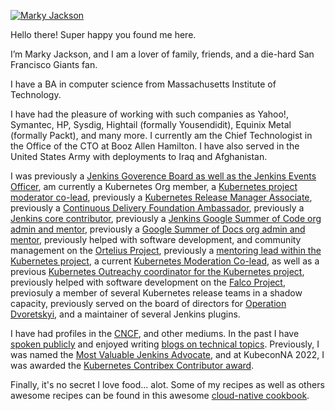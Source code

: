 [![Marky Jackson](https://i.ibb.co/zPzLYSB/IMG-0669.jpg)](https://github.com/markyjackson-taulia)

Hello there! Super happy you found me here.

I’m Marky Jackson, and I am a lover of family, friends, and a die-hard San Francisco Giants fan. 

I have a BA in computer science from Massachusetts Institute of Technology.

I have had the pleasure of working with such companies as Yahoo!, Symantec, HP, Sysdig, Hightail (formally Yousendidit), Equinix Metal (formally Packt), and many more. I currently am the Chief Technologist in the Office of the CTO at Booz Allen Hamilton. I have also served in the United States Army with deployments to Iraq and Afghanistan.

I was previously a [Jenkins Goverence Board as well as the Jenkins Events Officer](https://groups.google.com/g/jenkinsci-dev/c/JusGlXCwbx0/m/2yHT3BFcAAAJ), am currently a Kubernetes Org member, a [Kubernetes project moderator co-lead](https://github.com/kubernetes/community/pull/5783#issuecomment-841935980), previously a [Kubernetes Release Manager Associate](https://github.com/markyjackson-taulia/sig-release/blob/master/release-managers.md), previously a [Continuous Delivery Foundation Ambassador](https://cd.foundation/ambassador-program-overview-application/community-ambassador-cohort20/), previously a [Jenkins core contributor](https://www.jenkins.io/blog/authors/markyjackson-taulia/), previously a [Jenkins Google Summer of Code org admin and mentor](https://www.jenkins.io/sigs/gsoc/), previously a [Google Summer of Docs org admin and mentor](https://www.jenkins.io/sigs/docs/gsod/), previously helped with software development, and community management on the [Ortelius Project](https://ortelius.io), previously a [mentoring lead within the Kubernetes project](https://github.com/kubernetes/community/blob/master/mentoring/OWNERS#L6), a current [Kubernetes Moderation Co-lead](https://github.com/kubernetes/community/blob/master/communication/moderators.md), as well as a previous [Kubernetes Outreachy coordinator for the Kubernetes project](https://www.outreachy.org/communities/cfp/kubernetes/), previously helped with software development on the [Falco Project](https://falco.org), previosuly a member of several Kubernetes release teams in a shadow capacity, previously served on the board of directors for [Operation Dvoretskyi](https://www.operationdvoretskyi.org), and a maintainer of several Jenkins plugins.

I have had profiles in the [CNCF](https://www.cncf.io/blog/2020/02/18/why-i-contribute-to-the-open-source-community-and-you-should-too/), and other mediums. In the past I have  [spoken publicly](https://www.youtube.com/watch?v=h4hKSXjCqyI) and enjoyed writing [blogs on technical topics](https://cd.foundation/blog/2020/05/29/mlops-an-introduction/). Previously, I was named the [Most Valuable Jenkins Advocate](https://www.businesswire.com/news/home/20200924005128/en/DevOps-World-2020-Award-Winners-Announced), and at KubeconNA 2022, I was awarded the [Kubernetes Contribex Contributor award](https://www.kubernetes.dev/community/awards/2022/#contributor-experience).

Finally, it's no secret I love food... alot. Some of my recipes as well as others awesome recipes can be found in this awesome [cloud-native cookbook](https://github.com/cncf/cloud-native-community-cookbook).
